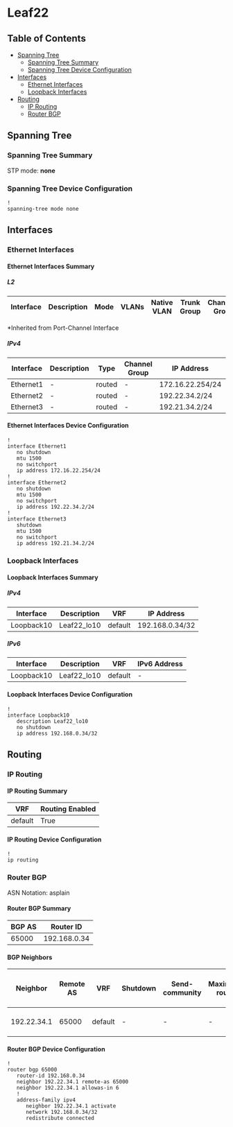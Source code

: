 # Leaf22

## Table of Contents

- [Spanning Tree](#spanning-tree)
  - [Spanning Tree Summary](#spanning-tree-summary)
  - [Spanning Tree Device Configuration](#spanning-tree-device-configuration)
- [Interfaces](#interfaces)
  - [Ethernet Interfaces](#ethernet-interfaces)
  - [Loopback Interfaces](#loopback-interfaces)
- [Routing](#routing)
  - [IP Routing](#ip-routing)
  - [Router BGP](#router-bgp)

## Spanning Tree

### Spanning Tree Summary

STP mode: **none**

### Spanning Tree Device Configuration

```eos
!
spanning-tree mode none
```

## Interfaces

### Ethernet Interfaces

#### Ethernet Interfaces Summary

##### L2

| Interface | Description | Mode | VLANs | Native VLAN | Trunk Group | Channel-Group |
| --------- | ----------- | ---- | ----- | ----------- | ----------- | ------------- |

*Inherited from Port-Channel Interface

##### IPv4

| Interface | Description | Type | Channel Group | IP Address | VRF |  MTU | Shutdown | ACL In | ACL Out |
| --------- | ----------- | -----| ------------- | ---------- | ----| ---- | -------- | ------ | ------- |
| Ethernet1 | - | routed | - | 172.16.22.254/24 | default | 1500 | False | - | - |
| Ethernet2 | - | routed | - | 192.22.34.2/24 | default | 1500 | False | - | - |
| Ethernet3 | - | routed | - | 192.21.34.2/24 | default | 1500 | True | - | - |

#### Ethernet Interfaces Device Configuration

```eos
!
interface Ethernet1
   no shutdown
   mtu 1500
   no switchport
   ip address 172.16.22.254/24
!
interface Ethernet2
   no shutdown
   mtu 1500
   no switchport
   ip address 192.22.34.2/24
!
interface Ethernet3
   shutdown
   mtu 1500
   no switchport
   ip address 192.21.34.2/24
```

### Loopback Interfaces

#### Loopback Interfaces Summary

##### IPv4

| Interface | Description | VRF | IP Address |
| --------- | ----------- | --- | ---------- |
| Loopback10 | Leaf22_lo10 | default | 192.168.0.34/32 |

##### IPv6

| Interface | Description | VRF | IPv6 Address |
| --------- | ----------- | --- | ------------ |
| Loopback10 | Leaf22_lo10 | default | - |

#### Loopback Interfaces Device Configuration

```eos
!
interface Loopback10
   description Leaf22_lo10
   no shutdown
   ip address 192.168.0.34/32
```

## Routing

### IP Routing

#### IP Routing Summary

| VRF | Routing Enabled |
| --- | --------------- |
| default | True |

#### IP Routing Device Configuration

```eos
!
ip routing
```

### Router BGP

ASN Notation: asplain

#### Router BGP Summary

| BGP AS | Router ID |
| ------ | --------- |
| 65000 | 192.168.0.34 |

#### BGP Neighbors

| Neighbor | Remote AS | VRF | Shutdown | Send-community | Maximum-routes | Allowas-in | BFD | RIB Pre-Policy Retain | Route-Reflector Client | Passive | TTL Max Hops |
| -------- | --------- | --- | -------- | -------------- | -------------- | ---------- | --- | --------------------- | ---------------------- | ------- | ------------ |
| 192.22.34.1 | 65000 | default | - | - | - | Allowed, allowed 6 times | - | - | - | - | - |

#### Router BGP Device Configuration

```eos
!
router bgp 65000
   router-id 192.168.0.34
   neighbor 192.22.34.1 remote-as 65000
   neighbor 192.22.34.1 allowas-in 6
   !
   address-family ipv4
      neighbor 192.22.34.1 activate
      network 192.168.0.34/32
      redistribute connected
```
